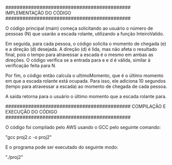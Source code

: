 ############################################
	IMPLEMENTAÇÃO DO CÓDIGO
############################################

O código principal (main) começa solicitando ao usuário o número de pessoas (N) que usarão a escada rolante, utilizando a função InteiroValido.

Em seguida, para cada pessoa, o código solicita o momento de chegada (e) e a direção (d) desejada. A direção (d) é lida, mas não afeta o resultado final, pois o tempo para atravessar a escada é o mesmo em ambas as direções.
O código verifica se a entrada para e e d é válida, similar à verificação feita para N.

Por fim, o código então calcula o ultimoMomento, que é o último momento em que a escada rolante está ocupada. Para isso, ele adiciona 10 segundos (tempo para atravessar a escada) ao momento de chegada de cada pessoa. 

A saída retorna para o usuário o último momento que a escada rolante para.

############################################
      COMPILAÇÃO E EXECUÇÃO DO CÓDIGO
############################################

O código foi compilado pelo AWS usando o GCC pelo seguinte comando:

"gcc proj2.c -o proj2"

E o programa pode ser executado do seguinte modo:

"./proj2"






















